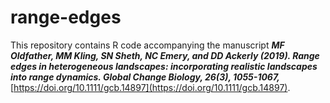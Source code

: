 # range-edges
This repository contains R code accompanying the manuscript ***MF Oldfather, MM Kling, SN Sheth, NC Emery, and DD Ackerly (2019). Range edges in heterogeneous landscapes: incorporating realistic landscapes into range dynamics. Global Change Biology, 26(3), 1055-1067,*** [https://doi.org/10.1111/gcb.14897](https://doi.org/10.1111/gcb.14897).
